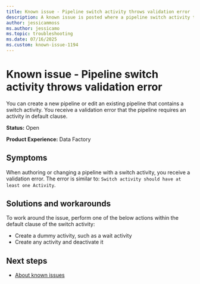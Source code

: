 ```yaml
---
title: Known issue - Pipeline switch activity throws validation error
description: A known issue is posted where a pipeline switch activity throws validation error.
author: jessicammoss
ms.author: jessicamo
ms.topic: troubleshooting  
ms.date: 07/16/2025
ms.custom: known-issue-1194
---
```


# Known issue - Pipeline switch activity throws validation error

You can create a new pipeline or edit an existing pipeline that contains a switch activity. You receive a validation error that the pipeline requires an activity in default clause.

**Status:** Open

**Product Experience:** Data Factory

## Symptoms

When authoring or changing a pipeline with a switch activity, you receive a validation error. The error is similar to: `Switch activity should have at least one Activity`.

## Solutions and workarounds

To work around the issue, perform one of the below actions within the default clause of the switch activity:

- Create a dummy activity, such as a wait activity
- Create any activity and deactivate it

## Next steps

- [About known issues](https://support.fabric.microsoft.com/known-issues)
